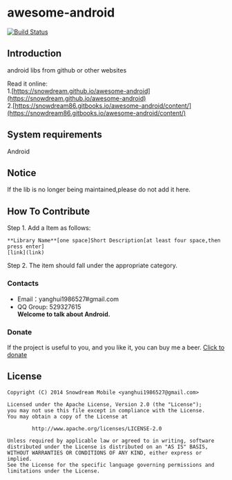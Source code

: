 # awesome-android
[![Build Status](https://travis-ci.org/snowdream/awesome-android.svg?branch=master)](https://travis-ci.org/snowdream/awesome-android)

## Introduction
android libs from github or other websites 

Read it online:       
1.[https://snowdream.github.io/awesome-android](https://snowdream.github.io/awesome-android)             
2.[https://snowdream86.gitbooks.io/awesome-android/content/](https://snowdream86.gitbooks.io/awesome-android/content/)

## System requirements
Android

## Notice
If the lib is no longer being maintained,please do not add it here.

## How To Contribute
Step 1. Add a Item as follows:
```
**Library Name**[one space]Short Description[at least four space,then press enter]
[link](link)
```

Step 2. The item should fall under the appropriate category.


### Contacts
* Email：yanghui1986527#gmail.com
* QQ Group: 529327615      
**Welcome to talk about Android.**

### Donate
If the project is useful to you, and you like it, you can buy me a beer. 
[Click to donate](Donate.md)

## License
```
Copyright (C) 2014 Snowdream Mobile <yanghui1986527@gmail.com>

Licensed under the Apache License, Version 2.0 (the "License");
you may not use this file except in compliance with the License.
You may obtain a copy of the License at

        http://www.apache.org/licenses/LICENSE-2.0

Unless required by applicable law or agreed to in writing, software
distributed under the License is distributed on an "AS IS" BASIS,
WITHOUT WARRANTIES OR CONDITIONS OF ANY KIND, either express or implied.
See the License for the specific language governing permissions and
limitations under the License.
```
